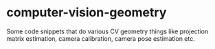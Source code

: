 # computer-vision-geometry
Some code snippets that do various CV geometry things like projection matrix estimation, camera calibration, camera pose estimation etc.
